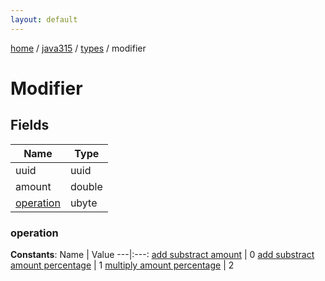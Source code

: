 ```yaml
---
layout: default
---
```


[home](/)  /  [java315](/protocol/java315)  /  [types](/protocol/java315/types)  /  modifier

# Modifier

## Fields

Name | Type
---|---
uuid | uuid
amount | double
[operation](#operation) | ubyte

### operation

**Constants**:
Name | Value
---|:---:
[add substract amount](operation_add-substract-amount) | 0
[add substract amount percentage](operation_add-substract-amount-percentage) | 1
[multiply amount percentage](operation_multiply-amount-percentage) | 2

